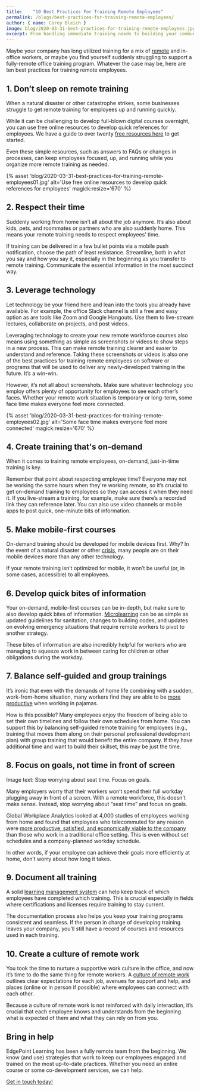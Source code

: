 ```yaml
---
title:    "10 Best Practices For Training Remote Employees"
permalink: /blogs/best-practices-for-training-remote-employees/
author: { name: Corey Bleich }
image: blog/2020-03-31-best-practices-for-training-remote-employees.jpg
excerpt: From handling immediate training needs to building your community culture digitally, these are the best practices for training remote employees.
---
```


Maybe your company has long utilized training for a mix of [remote](/blogs/freelance-contractor-training/) and in-office workers, or maybe you find yourself suddenly struggling to support a fully-remote office training program. Whatever the case may be, here are ten best practices for training remote employees.

## 1. Don’t sleep on remote training

When a natural disaster or other catastrophe strikes, some businesses struggle to get remote training for employees up and running quickly. 

While it can be challenging to develop full-blown digital courses overnight, you can use free online resources to develop quick references for employees. We have a guide to over twenty [free resources here](/blog/how-to-create-your-custom-elearning-course-with-25-free-tools/) to get started.

Even these simple resources, such as answers to FAQs or changes in processes, can keep employees focused, up, and running while you organize more remote training as needed.

{% asset 'blog/2020-03-31-best-practices-for-training-remote-employees01.jpg'
  alt='Use free online resources to develop quick references for employees'
  magick:resize='670' %}

## 2. Respect their time

Suddenly working from home isn’t all about the job anymore. It’s also about kids, pets, and roommates or partners who are also suddenly home. This means your remote training needs to respect employees’ time. 

If training can be delivered in a few bullet points via a mobile push notification, choose the path of least resistance. Streamline, both in what you say and how you say it, especially in the beginning as you transfer to remote training. Communicate the essential information in the most succinct way. 

## 3. Leverage technology 

Let technology be your friend here and lean into the tools you already have available. For example, the office Slack channel is still a free and easy option as are tools like Zoom and Google Hangouts. Use them to live-stream lectures, collaborate on projects, and post videos. 

Leveraging technology to create your new remote workforce courses also means using something as simple as screenshots or videos to show steps in a new process. This can make remote training clearer and easier to understand and reference. Taking these screenshots or videos is also one of the best practices for training remote employees on software or programs that will be used to deliver any newly-developed training in the future. It’s a win-win. 

However, it’s not all about screenshots. Make sure whatever technology you employ offers plenty of opportunity for employees to see each other’s faces. Whether your remote work situation is temporary or long-term, some face time makes everyone feel more connected.

{% asset 'blog/2020-03-31-best-practices-for-training-remote-employees02.jpg'
  alt='Some face time makes everyone feel more connected'
  magick:resize='670' %}

## 4. Create training that's on-demand

When it comes to training remote employees, on-demand, just-in-time training is key. 

Remember that point about respecting employee time? Everyone may not be working the same hours when they're working remote, so it’s crucial to get on-demand training to employees so they can access it when they need it. If you live-stream a training, for example, make sure there’s a recorded link they can reference later. You can also use video channels or mobile apps to post quick, one-minute bits of information. 

## 5. Make mobile-first courses 

On-demand training should be developed for mobile devices first. Why? In the event of a natural disaster or other [crisis](/blog/crisis-management-training/), many people are on their mobile devices more than any other technology.

If your remote training isn’t optimized for mobile, it won’t be useful (or, in some cases, accessible) to all employees.

## 6. Develop quick bites of information

Your on-demand, mobile-first courses can be in-depth, but make sure to also develop quick bites of information. [Microlearning](/blog/types-of-microlearning/) can be as simple as updated guidelines for sanitation, changes to building codes, and updates on evolving emergency situations that require remote workers to pivot to another strategy.

These bites of information are also incredibly helpful for workers who are managing to squeeze work in between caring for children or other obligations during the workday.

## 7. Balance self-guided and group trainings

It’s ironic that even with the demands of home life combining with a sudden, work-from-home situation, many workers find they are able to be [more productive](https://www.inc.com/scott-mautz/a-2-year-stanford-study-shows-astonishing-productivity-boost-of-working-from-home.html) when working in pajamas. 

How is this possible? Many employees enjoy the freedom of being able to set their own timelines and follow their own schedules from home. You can support this by balancing self-guided remote training for employees (e.g., training that moves them along on their personal professional development plan) with group training that would benefit the entire company. If they have additional time and want to build their skillset, this may be just the time. 

## 8. Focus on goals, not time in front of screen

Image text: Stop worrying about seat time. Focus on goals.

Many employers worry that their workers won’t spend their full workday plugging away in front of a screen. With a remote workforce, this doesn't make sense. Instead, stop worrying about “seat time” and focus on goals. 

Global Workplace Analytics looked at 4,000 studies of employees working from home and found that employees who telecommuted for any reason were [more productive, satisfied, and economically viable to the company](https://globalworkplaceanalytics.com/resources/costs-benefits) than those who work in a traditional office setting. This is even without set schedules and a company-planned workday schedule.

In other words, if your employee can achieve their goals more efficiently at home, don’t worry about how long it takes.

## 9. Document all training

A solid [learning management system](/blog/best-lms-for-small-business/) can help keep track of which employees have completed which training. This is crucial especially in fields where certifications and licenses require training to stay current.

The documentation process also helps you keep your training programs consistent and seamless. If the person in charge of developing training leaves your company, you’ll still have a record of courses and resources used in each training.

## 10. Create a culture of remote work

You took the time to nurture a supportive work culture in the office, and now it’s time to do the same thing for remote workers. A [culture of remote work](https://www.forbes.com/sites/forbescoachescouncil/2018/05/30/top-15-tips-to-effectively-manage-remote-employees/#6a3cb85b503c) outlines clear expectations for each job, avenues for support and help, and places (online or in person if possible) where employees can connect with each other. 

Because a culture of remote work is not reinforced with daily interaction, it’s crucial that each employee knows and understands from the beginning what is expected of them and what they can rely on from you.

## Bring in help  

EdgePoint Learning has been a fully remote team from the beginning. We know (and use) strategies that work to keep our employees engaged and trained on the most up-to-date practices. Whether you need an entire course or some co-development services, we can help.

[Get in touch today!](/contact/)
